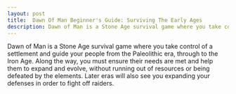 ```yaml
---
layout: post
title:  Dawn Of Man Beginner's Guide: Surviving The Early Ages
description: Dawn of Man is a Stone Age survival game where you take control
---
```

Dawn of Man is a Stone Age survival game where you take control of a settlement and guide your people from the Paleolithic era, through to the Iron Age. Along the way, you must ensure their needs are met and help them to expand and evolve, without running out of resources or being defeated by the elements. Later eras will also see you expanding your defenses in order to fight off raiders.

